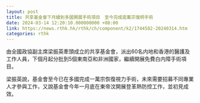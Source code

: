 ```yaml
---
layout: post
title: 共享基金會下月續到多國開展手術項目　至今完成逾萬宗復明手術
date: 2024-03-14 12:20:10.000000000 +08:00
link: https://news.rthk.hk/rthk/ch/component/k2/1744582-20240314.htm
categories: rthk
---
```


由全國政協副主席梁振英牽頭成立的共享基金會，派出60名内地和香港的醫護及工作人員，下個月起分批到5個東南亞和非洲國家，繼續開展免費白内障手術項目。

梁振英說，基金會至今已在多國完成一萬宗恢復視力手術，未來需要招募不同專業人才參與工作，又說基金會今年一月底在東帝汶開展登革熱防控工作，並初見成效。
